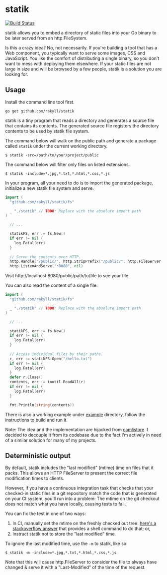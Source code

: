 # statik

[![Build Status](https://travis-ci.org/rakyll/statik.svg?branch=master)](https://travis-ci.org/rakyll/statik)

statik allows you to embed a directory of static files into your Go binary to be later served from an http.FileSystem.

Is this a crazy idea? No, not necessarily. If you're building a tool that has a Web component, you typically want to serve some images, CSS and JavaScript. You like the comfort of distributing a single binary, so you don't want to mess with deploying them elsewhere. If your static files are not large in size and will be browsed by a few people, statik is a solution you are looking for.

## Usage

Install the command line tool first.

	go get github.com/rakyll/statik

statik is a tiny program that reads a directory and generates a source file that contains its contents. The generated source file registers the directory contents to be used by statik file system.

The command below will walk on the public path and generate a package called `statik` under the current working directory.

    $ statik -src=/path/to/your/project/public

The command below will filter only files on listed extensions.

    $ statik -include=*.jpg,*.txt,*.html,*.css,*.js

In your program, all your need to do is to import the generated package, initialize a new statik file system and serve.

~~~ go
import (
  "github.com/rakyll/statik/fs"

  _ "./statik" // TODO: Replace with the absolute import path
)

  // ...

  statikFS, err := fs.New()
  if err != nil {
    log.Fatal(err)
  }
  
  // Serve the contents over HTTP.
  http.Handle("/public/", http.StripPrefix("/public/", http.FileServer(statikFS)))
  http.ListenAndServe(":8080", nil)
~~~

Visit http://localhost:8080/public/path/to/file to see your file.

You can also read the content of a single file:

~~~ go
import (
  "github.com/rakyll/statik/fs"

  _ "./statik" // TODO: Replace with the absolute import path
)

  // ...

  statikFS, err := fs.New()
  if err != nil {
    log.Fatal(err)
  }
  
  // Access individual files by their paths.
  r, err := statikFS.Open("/hello.txt")
  if err != nil {
    log.Fatal(err)
  }    
  defer r.Close()
  contents, err := ioutil.ReadAll(r)
  if err != nil {
    log.Fatal(err)
  }

  fmt.Println(string(contents))
~~~

There is also a working example under [example](https://github.com/rakyll/statik/tree/master/example) directory, follow the instructions to build and run it.

Note: The idea and the implementation are hijacked from [camlistore](http://camlistore.org/). I decided to decouple it from its codebase due to the fact I'm actively in need of a similar solution for many of my projects.

## Deterministic output

By default, statik includes the "last modified" (mtime) time on files that it packs. This allows an HTTP FileServer to present the correct file modification times to clients.

However, if you have a continuous integration task that checks that your checked-in static files in a git repository match the code that is generated on your CI system, you'll run into a problem: The mtime on the git checkout does not match what you have locally, causing tests to fail.

You can fix the test in one of two ways:

1. In CI, manually set the mtime on the freshly checked out tree: [here's a stackoverflow answer](https://stackoverflow.com/a/22638823/93405) that provides a shell command to do that; or,
2. Instruct statik not to store the "last modified" time.

To ignore the last modified time, use the `-m` to statik, like so:

    $ statik -m -include=*.jpg,*.txt,*.html,*.css,*.js

Note that this will cause http.FileServer to consider the file to always have changed & serve it with a "Last-Modified" of the time of the request.
